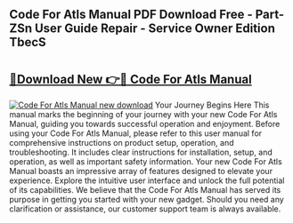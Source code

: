 ## Code For Atls Manual PDF Download Free - Part-ZSn User Guide Repair - Service Owner Edition TbecS

# <h2><a href="http://bc73287.oget.top/?id=Code+For+Atls+Manual">🔗Download New 👉🔴 Code For Atls Manual</a></h2>

[![Code For Atls Manual new download](https://i.imgur.com/5g1atiW.png)](http://bc73287.oget.top/?id=Code+For+Atls+Manual)
Your Journey Begins Here This manual marks the beginning of your journey with your new Code For Atls Manual, guiding you towards successful operation and enjoyment. Before using your Code For Atls Manual, please refer to this user manual for comprehensive instructions on product setup, operation, and troubleshooting. It includes clear instructions for installation, setup, and operation, as well as important safety information. Your new Code For Atls Manual boasts an impressive array of features designed to elevate your experience. Explore the intuitive user interface and unlock the full potential of its capabilities. We believe that the Code For Atls Manual has served its purpose in getting you started with your new gadget. Should you need any clarification or assistance, our customer support team is always available.
